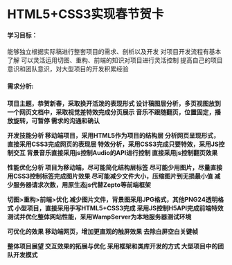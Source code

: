 # HTML5+CSS3实现春节贺卡
<h4>学习目标：</h4>
能够独立根据实际稿进行整套项目的需求、剖析以及开发
对项目开发流程有基本了解
可以灵活运用切图、重构、前端的知识对项目进行灵活控制
提高自己的项目意识和团队意识，对大型项目的开发积累经验

<h4>需求分析:<h4>
项目主题，恭贺新春，采取换开活泼的表现形式
设计稿图层分析，多页视图放到一个网页文档中，采取视觉差特效完成分页展示
音乐不跟随翻页，位置固定，播放旋转，可暂停
需求的沟通和确认

开发技能分析
移动端项目，采用HTML5作为项目的结构层
分析网页呈现形式，直接采用CSS3完成网页的表现层
特效分析，采用CSS3完成只要特效，采用JS控制交互
背景音乐直接采用js控制Audio的API进行控制
直接采用js控制翻页效果

性能优化分析
项目为移动端，尽可能简化结构层标签
尽可能少用图片，尽量直接用CSS3控制标签完成图片效果
尽可能减少文件大小，压缩图片到无损最小值
减少服务器请求次数，用原生态js代替Zepto等前端框架

切图>重构>前端>优化
减少图片文件，背景图采用JPG格式，其他PNG24透明格式
小型项目，直接采用手写HTML5+CSS3完成
采用JS控制H5API完成前端特效
测试并优化整体网站性能，采用WampServer为本地服务器测试环境

可优化的效果
移动端网页，增加更直观的触屏效果
去除白屏空白关键帧

整体项目展望
交互效果的拓展与优化
采用框架和类库开发的方式
大型项目中的团队开发模式
